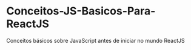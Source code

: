 # Conceitos-JS-Basicos-Para-ReactJS
Conceitos básicos sobre JavaScript antes de iniciar no mundo ReactJS
